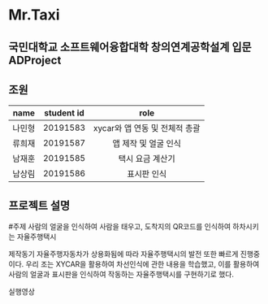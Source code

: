 Mr.Taxi
=============
국민대학교 소프트웨어융합대학 창의연계공학설계 입문 ADProject
-------------
조원
-------------
|  <center>name</center> |  <center>student id</center> |  <center>role</center> |
|:--------|:--------:|:--------|
| 나민형 | 20191583 | <center>xycar와 앱 연동 및 전체적 총괄</center> |
| 류희재 | 20191587 | <center>앱 제작 및 얼굴 인식</center> |
| 남재훈 | 20191585 | <center>택시 요금 계산기</center> |
| 남상림 | 20191586 | <center>표시판 인식</center> |


프로젝트 설명
-------------
#주제
사람의 얼굴을 인식하여 사람을 태우고, 도착지의 QR코드를 인식하여 하차시키는 자율주행택시

제작동기
자율주행자동차가 상용화됨에 따라 자율주행택시의 발전 또한 빠르게 진행중이다.
우리 조는 XYCAR을 활용하여 차선인식에 관한 내용을 학습했고, 이를 활용하여
사람의 얼굴과 표시판을 인식하여 작동하는 자율주행택시를 구현하기로 했다.

실행영상


